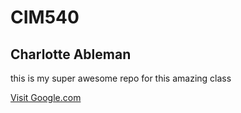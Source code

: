 # CIM540

## Charlotte Ableman

this is my super awesome repo for this amazing class

[Visit Google.com](http://www.google.com)

